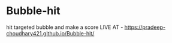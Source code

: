 # Bubble-hit
hit targeted bubble and make a score
LIVE AT - https://pradeep-choudhary421.github.io/Bubble-hit/
